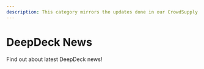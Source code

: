```yaml
---
description: This category mirrors the updates done in our CrowdSupply project page.
---
```


# DeepDeck News

Find out about latest DeepDeck news!